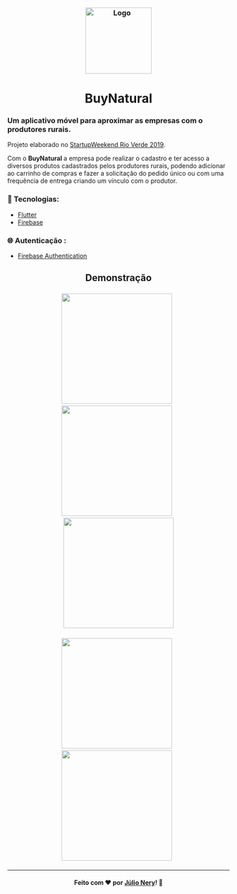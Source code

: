 <h3 align="center">
    <img alt="Logo" title="#logo" width="150px" src="https://github.com/julionery/flutter-firebase-buy-natural/blob/master/icons/harvest.png?raw=true">
</h3>

<h1 align="center">BuyNatural</h1>

### Um aplicativo móvel para aproximar as empresas com o produtores rurais.
Projeto elaborado no [StartupWeekend Rio Verde 2019](https://raw.githubusercontent.com/julionery/flutter-firebase-buy-natural/master/images/certificate.jpg "Certificado de participação").

Com o **BuyNatural** a empresa pode realizar o cadastro e ter acesso a diversos produtos cadastrados pelos produtores rurais, podendo adicionar ao carrinho de compras e fazer a solicitação do pedido único ou com uma frequência de entrega criando um vínculo com o produtor.

### :rocket: Tecnologias:
- [Flutter](https://flutter.dev/ "Flutter")
- [Firebase](https://firebase.google.com/ "Firebase")

### :globe_with_meridians: Autenticação :
- [Firebase Authentication](https://firebase.google.com/products/auth?hl=pt-br&gclid=Cj0KCQjwoPL2BRDxARIsAEMm9y8XhSHtYRrjL7OPk8hVPM_Qr0_xGwuc7-vYYIZ-VBIAQtphlU3LQlcaAoEAEALw_wcB)

<h2 align="center">Demonstração</h2>

<h3 align="center">
    <img width="250px" src="https://github.com/julionery/flutter-firebase-buy-natural/blob/master/images/app/buynatural1.PNG?raw=true">&nbsp;&nbsp;  
    <img width="250px" src="https://github.com/julionery/flutter-firebase-buy-natural/blob/master/images/app/buynatural2.PNG?raw=true">&nbsp;&nbsp;
    <img width="250px" src="https://github.com/julionery/flutter-firebase-buy-natural/blob/master/images/app/buynatural3.PNG?raw=true">
</h3>


<h3 align="center">
    <img width="250px" src="https://github.com/julionery/flutter-firebase-buy-natural/blob/master/images/app/buynatural5.PNG?raw=true">&nbsp;&nbsp;  
    <img width="250px" src="https://github.com/julionery/flutter-firebase-buy-natural/blob/master/images/app/buynatural4.PNG?raw=true">&nbsp;&nbsp;
</h3>

---

<h4 align="center">
    Feito com ❤ por <a href="https://www.linkedin.com/in/julio-nery/" target="_blank">Júlio Nery</a>!
    <g-emoji class="g-emoji" alias="wave" fallback-src="https://github.githubassets.com/images/icons/emoji/unicode/1f44b.png">👋</g-emoji>
</h4>
